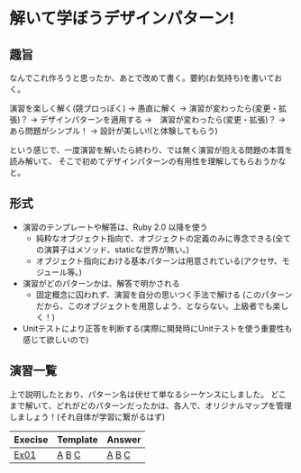 # 解いて学ぼうデザインパターン!

## 趣旨

なんでこれ作ろうと思ったか、あとで改めて書く。要約(お気持ち)を書いておく。

演習を楽しく解く(競プロっぽく) -> 愚直に解く -> 演習が変わったら(変更・拡張)？ 
-> デザインパターンを適用する ->　演習が変わったら(変更・拡張)？ -> あら問題がシンプル！ -> 設計が美しい!(と体験してもらう)

という感じで、一度演習を解いたら終わり、では無く演習が抱える問題の本質を読み解いて、
そこで初めてデザインパターンの有用性を理解してもらおうかなと。

## 形式

- 演習のテンプレートや解答は、Ruby 2.0 以降を使う
    - 純粋なオブジェクト指向で、オブジェクトの定義のみに専念できる(全ての演算子はメソッド、staticな世界が無い。)
    - オブジェクト指向における基本パターンは用意されている(アクセサ、モジュール等。)
- 演習がどのパターンかは、解答で明かされる
    - 固定概念に囚われず、演習を自分の思いつく手法で解ける
      (このパターンだから、このオブジェクトを用意しよう、とならない。上級者でも楽しく！)
- Unitテストにより正答を判断する(実際に開発時にUnitテストを使う重要性も感じて欲しいので)

## 演習一覧

上で説明したとおり、パターン名は伏せて単なるシーケンスにしました。
どこまで解いて、どれがどのパターンだったかは、各人で、オリジナルマップを管理しましょう！(それ自体が学習に繋がるはず)

| Execise | Template | Answer |
|:--------|:---------|:-------|
| [Ex01](ex/ex01.md "Ex01") | [A](https://github.com/ababup1192/design_pattern_exercise_ex01_template/tree/ex01-a "A") [B](https://github.com/ababup1192/design_pattern_exercise_ex01_template/tree/ex01-b "B")  [C](https://github.com/ababup1192/design_pattern_exercise_ex01_template/tree/ex01-c "C") | [A](https://github.com/ababup1192/design_pattern_exercise_ex01_ans/tree/ex01-a "A") [B](https://github.com/ababup1192/design_pattern_exercise_ex01_ans/tree/ex01-b "B") [C](https://github.com/ababup1192/design_pattern_exercise_ex01_ans/tree/ex01-c "C")|
